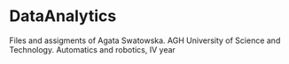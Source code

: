 # DataAnalytics
Files and assigments of Agata Swatowska.
AGH University of Science and Technology.
Automatics and robotics, IV year
